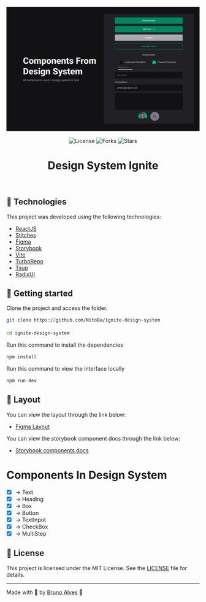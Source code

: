 <p align="center">
  <img alt="preview image" src=".github/preview.jpg">
</p>

<p align="center">
  <img  src="https://img.shields.io/static/v1?label=license&message=MIT&color=00B37E&labelColor=202024" alt="License">
  
  <img src="https://img.shields.io/github/forks/NitoBa/ignite-ds?label=forks&message=MIT&color=00B37E&labelColor=202024" alt="Forks">

  <img src="https://img.shields.io/github/stars/NitoBa/ignite-ds?label=stars&message=MIT&color=00B37E&labelColor=202024" alt="Stars">
</p>

<h1 align="center">
  Design System Ignite
</h1>

<br>

## 🧪 Technologies

This project was developed using the following technologies:

- [ReactJS](https://reactjs.org/)
- [Stitches](https://stitches.dev/)
- [Figma](https://figma.com)
- [Storybook](https://storybook.js.org/)
- [Vite](https://vitejs.dev/)
- [TurboRepo](https://turbo.build/)
- [Tsup](https://tsup.egoist.dev/)
- [RadixUI](https://www.radix-ui.com/)

## 🚀 Getting started

Clone the project and access the folder.

```bash
git clone https://github.com/NitoBa/ignite-design-system

cd ignite-design-system
```

Run this command to install the dependencies

```bash
npm install
```

Run this command to view the interface locally

```bash
npm run dev
```

## 🔖 Layout

You can view the layout through the link below:

- [Figma Layout](https://www.figma.com/community/file/1161274296921389678)

You can view the storybook component docs through the link below:

- [Storybook components docs](https://nitoba.github.io/nito-design-system)

# Components In Design System

- [x] -> Text
- [x] -> Heading
- [x] -> Box
- [x] -> Button
- [x] -> TextInput
- [x] -> CheckBox
- [x] -> MultiStep

## 📝 License

This project is licensed under the MIT License. See the [LICENSE](LICENSE) file for details.

---

Made with 💜 by [Bruno Alves](https://nito-dev.vercel.app/) 👋
